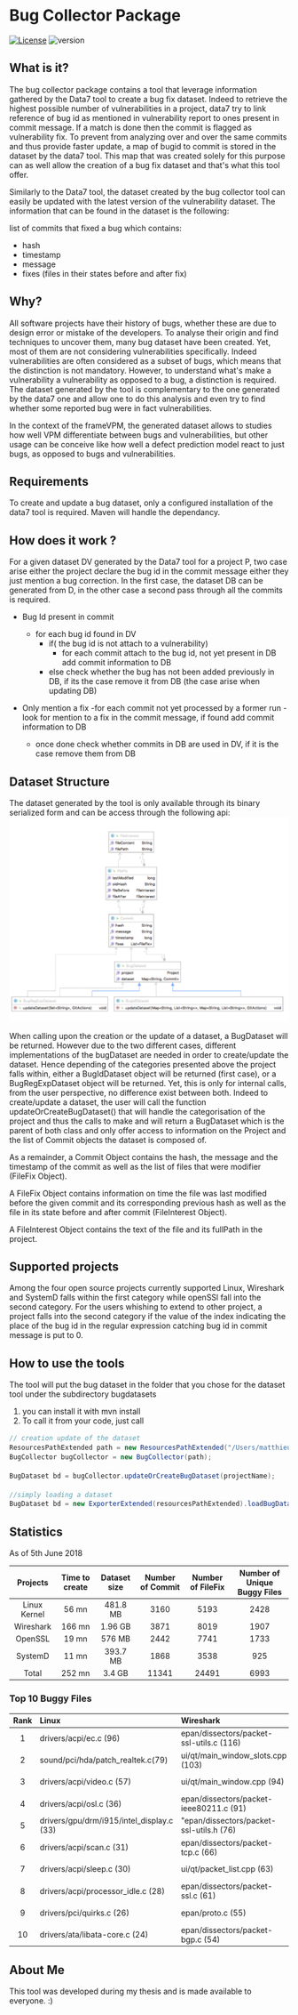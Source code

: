 # Bug Collector Package

[![License](https://img.shields.io/badge/License-Apache%202.0-blue.svg)](https://opensource.org/licenses/Apache-2.0)
![version](https://img.shields.io/badge/data7-1.1-green.svg)
## What is it?

The bug collector package  contains a tool that leverage information gathered by the Data7 tool to create a bug fix dataset. 
Indeed to retrieve the highest possible number of vulnerabilities in a project, data7 try to link reference of bug id as mentioned in vulnerability report to ones present in commit message. If a match is done then the commit is flagged as vulnerability fix. To prevent from analyzing over and over the same commits and thus provide faster update, a map of bugid to commit is stored in the dataset by the data7 tool.
 This map that was created solely for this purpose can as well allow the creation of a bug fix dataset and that's what this tool offer.

Similarly to the Data7 tool, the dataset created by the bug collector tool can easily be updated with the latest version of the vulnerability dataset. The information that can be found in the dataset is the following:

list of commits that fixed a bug which contains:

- hash
- timestamp
- message
- fixes (files in their states before and after fix)
    
## Why? 

All software projects have their history of bugs, whether these are due to design error or mistake of the developers. To analyse their origin and find techniques to uncover them, many bug dataset have been created. Yet, most of them are not considering vulnerabilities specifically. Indeed vulnerabilities are often considered as a subset of bugs, which means that the distinction is not mandatory. However, to understand what's make a vulnerability a vulnerability as opposed to a bug, a distinction is required. The dataset generated by the tool is complementary to the one generated by the data7 one and allow one to do this analysis and even try to find whether some reported bug were in fact vulnerabilities.

In the context of the frameVPM, the generated dataset allows to studies how well VPM differentiate between bugs and vulnerabilities, but other usage can be conceive like how well a defect prediction model react to just bugs, as opposed to bugs and vulnerabilities.

## Requirements

To create and update a bug dataset, only a configured installation of the data7 tool is required.
Maven will handle the dependancy.

## How does it work ?
For a given dataset DV generated by the Data7 tool for a project P, two case arise either the project declare the bug id in the commit message either they just mention a bug correction. In the first case, the dataset DB can be generated from D, in the other case a second pass through all the commits is required.

* Bug Id present in commit
    - for each bug id found in DV
        - if( the bug id is not attach to a vulnerability)
            - for each commit attach to the bug id, not yet present in DB add commit information to DB
        - else check whether the bug has not been added previously in DB, if its the case remove it from DB (the case arise when updating DB)   
        
            
* Only mention a fix
    -for each commit not yet processed by a former run
        - look for mention to a fix in the commit message, if found add commit information to DB
    - once done check whether commits in DB are used in DV, if it is the case remove them from DB
    


## Dataset Structure
          
The dataset generated by the tool is only available through its binary serialized form and can be access through the following api:
![schema](src/main/java/data7/bugcollector/doc/diagram.png)

When calling upon the creation or the update of a dataset, a BugDataset will be returned. However due to the two different cases, different implementations of the bugDataset are needed in order to create/update the dataset. Hence depending of the categories presented above the project falls within, either a BugIdDataset object will be returned (first case), or a BugRegExpDataset object will be returned. Yet, this is only for internal calls, from the user perspective, no difference exist between both. Indeed to create/update a dataset, the user will call the function updateOrCreateBugDataset() that will handle the categorisation of the project and thus the calls to make and will return a BugDataset which is the parent of both class and only offer access to information on the Project and the list of Commit objects the dataset is composed of.

As a remainder, a Commit Object contains the hash, the message and the timestamp of the commit as well as the list of files that were modifier (FileFix Object).

A FileFix Object contains information on time the file was last modified before the given commit and its corresponding previous hash as well as the file in its state before and after commit (FileInterest Object).

A FileInterest Object contains the text of the file and its fullPath in the project.

## Supported projects

Among the four open source projects currently supported Linux, Wireshark and SystemD falls within the first category while openSSl fall into the second category.
For the users whishing to extend to other project, a project falls into the second category if the value of the index indicating the place of the bug id in the 
regular expression catching bug id in commit message is put to 0.

## How to use the tools

The tool will put the bug dataset in the folder that you chose for the dataset tool under the subdirectory bugdatasets

1. you can install it with mvn install 
2. To call it from your code, just call 

```java 
// creation update of the dataset
ResourcesPathExtended path = new ResourcesPathExtended("/Users/matthieu/Desktop/data7/");
BugCollector bugCollector = new BugCollector(path);

BugDataset bd = bugCollector.updateOrCreateBugDataset(projectName);

//simply loading a dataset
BugDataset bd = new ExporterExtended(resourcesPathExtended).loadBugDataset(CProjects.WIRESHARK.getName());

``` 
    

## Statistics

As of 5th June 2018

| Projects   | Time to create | Dataset size | Number of Commit | Number of FileFix| Number of Unique Buggy Files |
|:----------:|:--------------:|:------------:|:----------------:|:----------------:|:----------------------------:|
|Linux Kernel|  56 mn         | 481.8  MB    |  3160            |  5193            | 2428                         | 
|Wireshark   | 166 mn         |   1.96 GB    |  3871            |  8019            | 1907                         | 
|OpenSSL     |  19 mn         | 576    MB    |  2442            |  7741            | 1733                         |
|SystemD     |  11 mn         | 393.7  MB    |  1868            |  3538            |  925                         |
|Total       | 252 mn         |   3.4  GB    | 11341            | 24491            | 6993                         |



### Top 10 Buggy Files

| Rank | Linux                                     | Wireshark                                | OpenSSL              | SystemD                          |
|:----:|:------------------------------------------|:-----------------------------------------|:---------------------|:---------------------------------|
| 1    | drivers/acpi/ec.c (96)                    | epan/dissectors/packet-ssl-utils.c (116) | ssl/s3_srvr.c (96)   | src/systemctl/systemctl.c (62)   |
| 2    | sound/pci/hda/patch_realtek.c(79)         | ui/qt/main_window_slots.cpp (103)        | ssl/s3_clnt.c (88)   | src/network/networkd-link.c (52) |
| 3    | drivers/acpi/video.c (57)                 | ui/qt/main_window.cpp (94)               | ssl/ssl_lib.c (79)   | Makefile.am (46)                 |
| 4    | drivers/acpi/osl.c (36)                   | epan/dissectors/packet-ieee80211.c (91)  | apps/s_server.c (78) | man/systemd.exec.xml (45)        |
| 5    | drivers/gpu/drm/i915/intel_display.c (33) |"epan/dissectors/packet-ssl-utils.h (76)  | ssl/ssl.h (67)       | meson.build (44)                 |
| 6    | drivers/acpi/scan.c (31)                  | epan/dissectors/packet-tcp.c (66)        | apps/s_client.c (66) | man/systemd.network.xml (43)     |
| 7    | drivers/acpi/sleep.c (30)                 | ui/qt/packet_list.cpp (63)               | ssl/t1_lib.c (62)    | src/nspawn/nspawn.c (43)         |
| 8    | drivers/acpi/processor_idle.c (28)        | epan/dissectors/packet-ssl.c (61)        | ssl/s3_lib.c (62)    | hwdb/60-evdev.hwdb (37)          |
| 9    | drivers/pci/quirks.c (26)                 | epan/proto.c (55)                        | ssl/ssl_locl.h (61)  | hwdb/60-sensor.hwdb (35)         |
| 10   | drivers/ata/libata-core.c (24)            | epan/dissectors/packet-bgp.c (54)        | ssl/s3_pkt.c (51)    | src/core/manager.c (34)          |



## About Me

This tool was developed during my thesis and is made available to everyone. :)